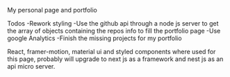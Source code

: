 My personal page and portfolio

Todos
-Rework styling
-Use the github api through a node js server to get the array of objects containing the repos info to fill the portfolio page
-Use google Analytics
-Finish the missing projects for my portfolio


React, framer-motion, material ui and styled components where used for this page, probably will upgrade to next js as a framework and nest js as an api micro server. 

